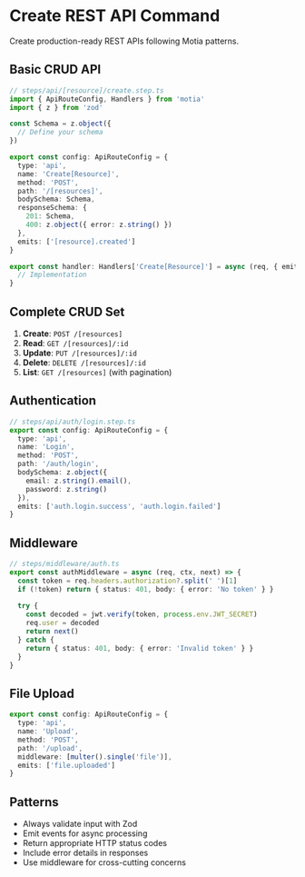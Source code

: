 # Create REST API Command

Create production-ready REST APIs following Motia patterns.

## Basic CRUD API

```typescript
// steps/api/[resource]/create.step.ts
import { ApiRouteConfig, Handlers } from 'motia'
import { z } from 'zod'

const Schema = z.object({
  // Define your schema
})

export const config: ApiRouteConfig = {
  type: 'api',
  name: 'Create[Resource]',
  method: 'POST',
  path: '/[resources]',
  bodySchema: Schema,
  responseSchema: {
    201: Schema,
    400: z.object({ error: z.string() })
  },
  emits: ['[resource].created']
}

export const handler: Handlers['Create[Resource]'] = async (req, { emit, state }) => {
  // Implementation
}
```

## Complete CRUD Set

1. **Create**: `POST /[resources]`
2. **Read**: `GET /[resources]/:id`
3. **Update**: `PUT /[resources]/:id`
4. **Delete**: `DELETE /[resources]/:id`
5. **List**: `GET /[resources]` (with pagination)

## Authentication

```typescript
// steps/api/auth/login.step.ts
export const config: ApiRouteConfig = {
  type: 'api',
  name: 'Login',
  method: 'POST',
  path: '/auth/login',
  bodySchema: z.object({
    email: z.string().email(),
    password: z.string()
  }),
  emits: ['auth.login.success', 'auth.login.failed']
}
```

## Middleware

```typescript
// steps/middleware/auth.ts
export const authMiddleware = async (req, ctx, next) => {
  const token = req.headers.authorization?.split(' ')[1]
  if (!token) return { status: 401, body: { error: 'No token' } }
  
  try {
    const decoded = jwt.verify(token, process.env.JWT_SECRET)
    req.user = decoded
    return next()
  } catch {
    return { status: 401, body: { error: 'Invalid token' } }
  }
}
```

## File Upload

```typescript
export const config: ApiRouteConfig = {
  type: 'api',
  name: 'Upload',
  method: 'POST',
  path: '/upload',
  middleware: [multer().single('file')],
  emits: ['file.uploaded']
}
```

## Patterns

- Always validate input with Zod
- Emit events for async processing
- Return appropriate HTTP status codes
- Include error details in responses
- Use middleware for cross-cutting concerns